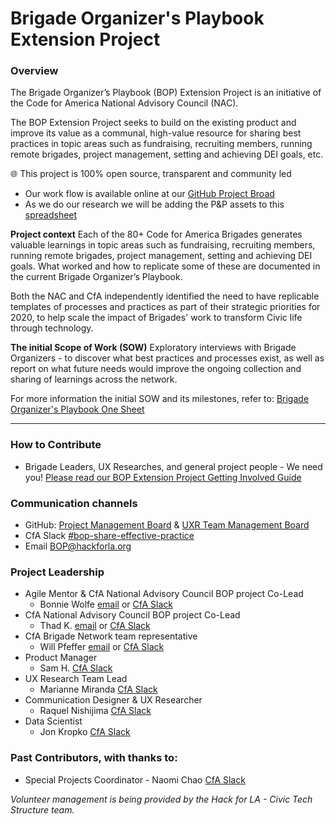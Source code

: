 # Brigade Organizer's Playbook Extension Project

### Overview
The Brigade Organizer’s Playbook (BOP) Extension Project is an initiative of the Code for America National Advisory Council (NAC). 

The BOP Extension Project seeks to build on the existing product and improve its value as a communal, high-value resource for sharing best practices in topic areas such as fundraising, recruiting members, running remote brigades, project management, setting and achieving DEI goals, etc.

🌐 This project is 100% open source, transparent and community led
- Our work flow is available online at our [GitHub Project Broad](https://github.com/codeforamerica/brigade-playbook/projects/1) 
- As we do our research we will be adding the P&P assets to this [spreadsheet](https://docs.google.com/spreadsheets/d/1N0VSDhYyy5WhX_z18Q0RvLlGO29JGGdMxVsD4X3nFYs/edit?usp=sharing)

**Project context**
Each of the 80+ Code for America Brigades generates valuable learnings in topic areas such as fundraising, recruiting members, running remote brigades, project management, setting and achieving DEI goals. What worked and how to replicate some of these are documented in the current Brigade Organizer’s Playbook.

Both the NAC and CfA independently identified the need to have replicable templates of processes and practices as part of their strategic priorities for 2020, to help scale the impact of Brigades' work to transform Civic life through technology.

**The initial Scope of Work (SOW)** 
Exploratory interviews with Brigade Organizers - to discover what best practices and processes exist, as well as report on what future needs would improve the ongoing collection and sharing of learnings across the network.

For more information the initial SOW and its milestones, refer to: [Brigade Organizer's Playbook One Sheet](https://docs.google.com/document/d/1P7HmROzkFYVyu7cFkzirwgO-F4i8v6ijQQ4PF44f5bE/)

---

### How to Contribute
   -  Brigade Leaders, UX Researches, and general project people - We need you!  [Please read our BOP Extension Project Getting Involved Guide](https://docs.google.com/document/d/1A2Tyqu4oqQevJa3vlrqeOrGT-jANs6CIbgyOpKKdcds/edit?usp=sharing)

### Communication channels
- GitHub: [Project Management Board](https://github.com/codeforamerica/brigade-playbook/projects/1) & [UXR Team Management Board](https://github.com/codeforamerica/brigade-playbook/projects/2)
- CfA Slack [#bop-share-effective-practice](https://cfa.slack.com/archives/G0196272BBN)
- Email [BOP@hackforla.org](mailto:BOP@hackforla.org) 

### Project Leadership
   - Agile Mentor & CfA National Advisory Council BOP project Co-Lead
      - Bonnie Wolfe [email](mailto:bonnie@hackforla.org) or [CfA Slack](https://codeforamerica.slack.com/team/UGREE50MT)
   - CfA National Advisory Council BOP project Co-Lead
      - Thad K. [email](mailto:bonnie@hackforla.org) or [CfA Slack](https://codeforamerica.slack.com/team/UAU40G31A)
   - CfA Brigade Network team representative
      - Will Pfeffer [email](wpfeffer@codeforamerica.org) or [CfA Slack](https://codeforamerica.slack.com/team/U014MEJV6KT)
   - Product Manager 
      - Sam H. [CfA Slack](https://codeforamerica.slack.com/team/U019C4LERSM)
   - UX Research Team Lead
      - Marianne Miranda [CfA Slack](https://codeforamerica.slack.com/team/U01ASEG8HK5)
   - Communication Designer & UX Researcher 
      - Raquel Nishijima [CfA Slack](https://codeforamerica.slack.com/team/U01EJ7KMLCV)
   - Data Scientist 
      - Jon Kropko [CfA Slack](https://codeforamerica.slack.com/team/UL9U380TH)
   
### Past Contributors, with thanks to:
- Special Projects Coordinator
      - Naomi Chao [CfA Slack](https://codeforamerica.slack.com/team/U018DSK3231)

_Volunteer management is being provided by the Hack for LA - Civic Tech Structure team._
